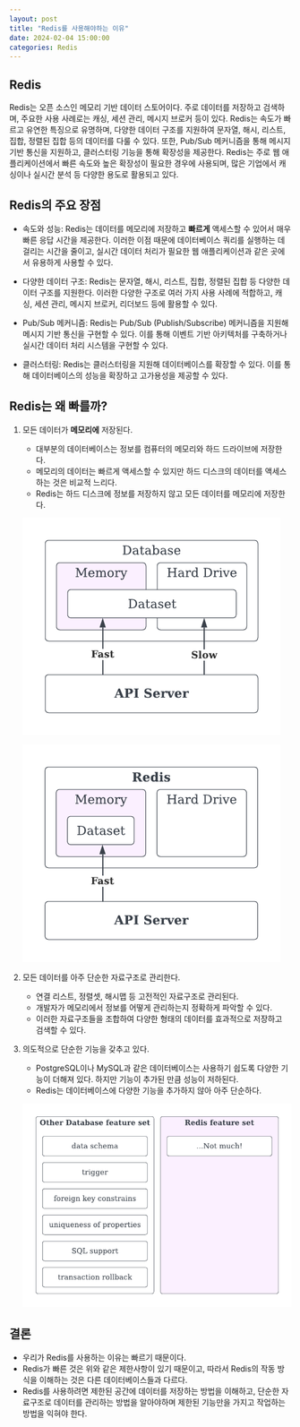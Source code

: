 ```yaml
---
layout: post
title: "Redis를 사용해야하는 이유"
date: 2024-02-04 15:00:00
categories: Redis
---
```


## Redis

Redis는 오픈 소스인 메모리 기반 데이터 스토어이다. 주로 데이터를 저장하고 검색하며, 주요한 사용 사례로는 캐싱, 세션 관리, 메시지 브로커 등이 있다. Redis는 속도가 빠르고 유연한 특징으로 유명하며, 다양한 데이터 구조를 지원하여 문자열, 해시, 리스트, 집합, 정렬된 집합 등의 데이터를 다룰 수 있다. 또한, Pub/Sub 메커니즘을 통해 메시지 기반 통신을 지원하고, 클러스터링 기능을 통해 확장성을 제공한다. Redis는 주로 웹 애플리케이션에서 빠른 속도와 높은 확장성이 필요한 경우에 사용되며, 많은 기업에서 캐싱이나 실시간 분석 등 다양한 용도로 활용되고 있다.

## Redis의 주요 장점

- 속도와 성능: Redis는 데이터를 메모리에 저장하고 **빠르게** 액세스할 수 있어서 매우 빠른 응답 시간을 제공한다. 이러한 이점 때문에 데이터베이스 쿼리를 실행하는 데 걸리는 시간을 줄이고, 실시간 데이터 처리가 필요한 웹 애플리케이션과 같은 곳에서 유용하게 사용할 수 있다.

- 다양한 데이터 구조: Redis는 문자열, 해시, 리스트, 집합, 정렬된 집합 등 다양한 데이터 구조를 지원한다. 이러한 다양한 구조로 여러 가지 사용 사례에 적합하고, 캐싱, 세션 관리, 메시지 브로커, 리더보드 등에 활용할 수 있다.

- Pub/Sub 메커니즘: Redis는 Pub/Sub (Publish/Subscribe) 메커니즘을 지원해 메시지 기반 통신을 구현할 수 있다. 이를 통해 이벤트 기반 아키텍처를 구축하거나 실시간 데이터 처리 시스템을 구현할 수 있다.

- 클러스터링: Redis는 클러스터링을 지원해 데이터베이스를 확장할 수 있다. 이를 통해 데이터베이스의 성능을 확장하고 고가용성을 제공할 수 있다.

## Redis는 왜 빠를까?

1. 모든 데이터가 **메모리에** 저장된다.

   - 대부분의 데이터베이스는 정보를 컴퓨터의 메모리와 하드 드라이브에 저장한다.
   - 메모리의 데이터는 빠르게 액세스할 수 있지만 하드 디스크의 데이터를 액세스하는 것은 비교적 느리다.
   - Redis는 하드 디스크에 정보를 저장하지 않고 모든 데이터를 메모리에 저장한다.

   ![redis01_memory_db](/assets/images/redis01_memory_db.png)

   ![redis01_memory_db_2](/assets/images/redis01_memory_db_2.png)

2. 모든 데이터를 아주 단순한 자료구조로 관리한다.

   - 연결 리스트, 정렬셋, 해시맵 등 고전적인 자료구조로 관리된다.
   - 개발자가 메모리에서 정보를 어떻게 관리하는지 정확하게 파악할 수 있다.
   - 이러한 자료구조들을 조합하여 다양한 형태의 데이터를 효과적으로 저장하고 검색할 수 있다.

3. 의도적으로 단순한 기능을 갖추고 있다.

   - PostgreSQL이나 MySQL과 같은 데이터베이스는 사용하기 쉽도록 다양한 기능이 더해져 있다. 하지만 기능이 추가된 만큼 성능이 저하된다.
   - Redis는 데이터베이스에 다양한 기능을 추가하지 않아 아주 단순하다.

   ![redis01_redis_feature_set](/assets/images/redis01_redis_feature_set.png)

## 결론

- 우리가 Redis를 사용하는 이유는 빠르기 때문이다.
- Redis가 빠른 것은 위와 같은 제한사항이 있기 때문이고, 따라서 Redis의 작동 방식을 이해하는 것은 다른 데이터베이스들과 다르다.
- Redis를 사용하려면 제한된 공간에 데이터를 저장하는 방법을 이해하고, 단순한 자료구조로 데이터를 관리하는 방법을 알아야하며 제한된 기능만을 가지고 작업하는 방법을 익혀야 한다.
